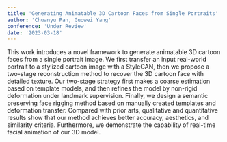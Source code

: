 ```yaml
---
title: 'Generating Animatable 3D Cartoon Faces from Single Portraits'
author: 'Chuanyu Pan, Guowei Yang'
conference: 'Under Review'
date: '2023-03-18'
---
```

This work introduces a novel framework to generate animatable 3D cartoon faces from a single portrait image. We first transfer an input real-world portrait to a stylized cartoon image with a StyleGAN, then we propose a two-stage reconstruction method to recover the 3D cartoon face with detailed texture. Our two-stage strategy first makes a coarse estimation based on template models, and then refines the model by non-rigid deformation under landmark supervision. Finally, we design a semantic preserving face rigging method based on manually created templates and deformation transfer. Compared with prior arts, qualitative and quantitative results show that our method achieves better accuracy, aesthetics, and similarity criteria. Furthermore, we demonstrate the capability of real-time facial animation of our 3D model.